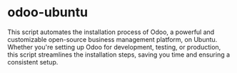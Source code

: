 # odoo-ubuntu
This script automates the installation process of Odoo, a powerful and customizable open-source business management platform, on Ubuntu. Whether you're setting up Odoo for development, testing, or production, this script streamlines the installation steps, saving you time and ensuring a consistent setup.
